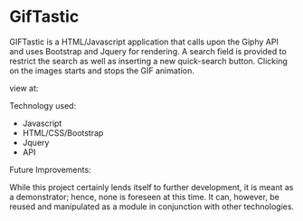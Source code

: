 # GifTastic

GIFTastic is a HTML/Javascript application that calls upon the Giphy API and uses Bootstrap and Jquery for rendering. A search field is provided to restrict the search as well as inserting a new quick-search button. 
Clicking on the images starts and stops the GIF animation.

view at:

Technology used:
- Javascript
- HTML/CSS/Bootstrap
- Jquery
- API

Future Improvements:

While this project certainly lends itself to further development, it is meant as a demonstrator; hence, none is foreseen at this time.
It can, however, be reused and manipulated as a module in conjunction with other technologies.


